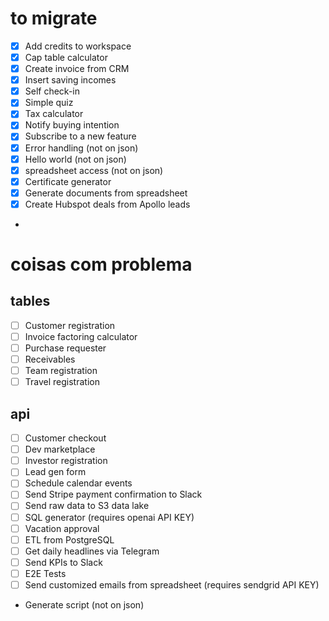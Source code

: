 # to migrate

- [x] Add credits to workspace
- [x] Cap table calculator
- [x] Create invoice from CRM
- [x] Insert saving incomes 
- [x] Self check-in
- [x] Simple quiz
- [x] Tax calculator
- [x] Notify buying intention
- [x] Subscribe to a new feature
- [x] Error handling (not on json)
- [x] Hello world (not on json)
- [x] spreadsheet access (not on json)
- [x] Certificate generator
- [x] Generate documents from spreadsheet
- [x] Create Hubspot deals from Apollo leads
- 
# coisas com problema

## tables

- [ ] Customer registration
- [ ] Invoice factoring calculator
- [ ] Purchase requester
- [ ] Receivables
- [ ] Team registration
- [ ] Travel registration

## api

- [ ] Customer checkout
- [ ] Dev marketplace
- [ ] Investor registration
- [ ] Lead gen form
- [ ] Schedule calendar events
- [ ] Send Stripe payment confirmation to Slack
- [ ] Send raw data to S3 data lake
- [ ] SQL generator (requires openai API KEY)
- [ ] Vacation approval
- [ ] ETL from PostgreSQL
- [ ] Get daily headlines via Telegram
- [ ] Send KPIs to Slack
- [ ] E2E Tests
- [ ] Send customized emails from spreadsheet (requires sendgrid API KEY)
- Generate script (not on json)










